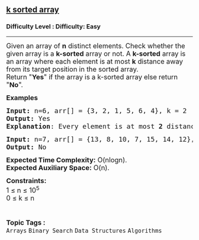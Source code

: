 <h2><a href="https://www.geeksforgeeks.org/problems/k-sorted-array1610/1?page=1&category=Binary%20Search&difficulty=Easy,Medium,Hard&status=unsolved,attempted&sortBy=accuracy">k sorted array</a></h2><h3>Difficulty Level : Difficulty: Easy</h3><hr><div class="problems_problem_content__Xm_eO"><p><span style="font-size: 18px;">Given an array of&nbsp;<strong>n</strong>&nbsp;distinct elements. Check whether the given array is a <strong>k-sorted</strong>&nbsp;array or not. A <strong>k-sorted</strong>&nbsp;array is an array where each element is at most&nbsp;<strong>k</strong> distance away from its target position in the sorted array.&nbsp;<br>Return "<strong>Yes</strong>" if the array is a k-sorted array else return "<strong>No</strong>".</span></p>
<p><span style="font-size: 18px;"><strong>Examples</strong></span></p>
<pre><span style="font-size: 18px;"><strong>Input: </strong>n=6, arr[] = {3, 2, 1, 5, 6, 4}, k = 2
<strong>Output:</strong> Yes
<strong>Explanation</strong>: Every element is at most <strong>2</strong> distance away from its target position in thesorted array.  </span>
</pre>
<pre><span style="font-size: 18px;"><strong>Input: </strong>n=7, arr[] = {13, 8, 10, 7, 15, 14, 12}, k = 1
<strong>Output:</strong> No</span>
</pre>
<p><span style="font-size: 18px;"><strong>Expected Time Complexity:</strong> O(nlogn).<br><strong>Expected Auxiliary Space:</strong> O(n).</span></p>
<p><span style="font-size: 18px;"><strong>Constraints:</strong><br>1 ≤ n ≤ 10<sup>5</sup><br>0 ≤ k ≤ n</span></p></div><br><p><span style=font-size:18px><strong>Topic Tags : </strong><br><code>Arrays</code>&nbsp;<code>Binary Search</code>&nbsp;<code>Data Structures</code>&nbsp;<code>Algorithms</code>&nbsp;